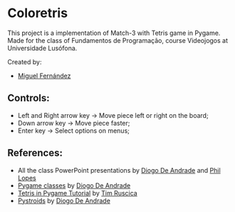 # Coloretris

This project is a implementation of Match-3 with Tetris game in Pygame.<br> Made for the class of Fundamentos de Programação, course Videojogos at Universidade Lusófona.<br>

Created by:
- [Miguel Fernández](https://github.com/MizuRyujin)

## Controls:
- Left and Right arrow key -> Move piece left or right on the board;
- Down arrow key -> Move piece faster;
- Enter key -> Select options on menus;

## References:
- All the class PowerPoint presentations by [Diogo De Andrade](https://github.com/DiogoDeAndrade) and [Phil Lopes](https://github.com/WorshipCookies)
- [Pygame classes](https://www.youtube.com/watch?v=7iZ5cJGjcgU&list=PLheBz0T_uVP2u0N3tNHlWQ6494JX_ZqQY&ab_channel=DiogoAndrade) by [Diogo De Andrade](https://github.com/DiogoDeAndrade)
- [Tetris in Pygame Tutorial](https://www.youtube.com/watch?v=uoR4ilCWwKA&list=WL&index=6&t=561s&ab_channel=TechWithTim) by [Tim Ruscica](https://github.com/techwithtim)
- [Pystroids](https://github.com/DiogoDeAndrade/Pysteroids) by [Diogo De Andrade](https://github.com/DiogoDeAndrade)
